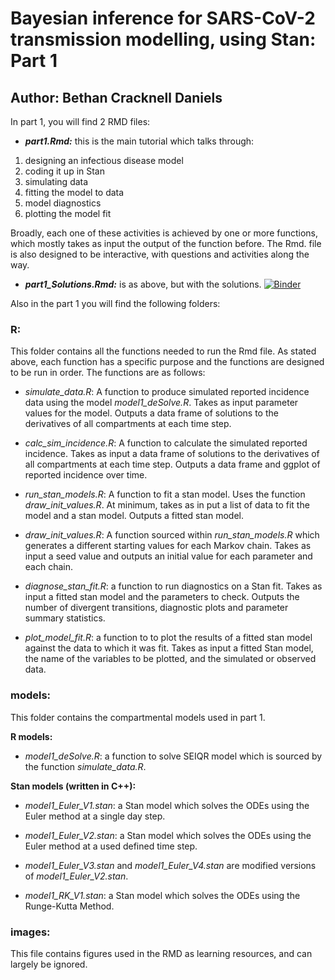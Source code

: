 # Bayesian inference for SARS-CoV-2 transmission modelling, using Stan: Part 1 

## Author: Bethan Cracknell Daniels


In part 1, you will find 2 RMD files:

- ***part1.Rmd:*** this is the main tutorial which talks through: 

 1. designing an infectious disease model
 2. coding it up in Stan 
 3. simulating data 
 4. fitting the model to data
 5. model diagnostics
 6. plotting the model fit
 
 
Broadly, each one of these activities is achieved by one or more functions, which mostly takes as input the output of the function before. The Rmd. file is also designed to be interactive, with questions and activities along the way.

- ***part1_Solutions.Rmd:*** is as above, but with the solutions. [![Binder](https://mybinder.org/badge_logo.svg)](https://mybinder.org/v2/gh/jianlianggao/ReCoDE_IDMS/edit/feat.RMD-files/part_1?urlpath=rstudio)



Also in the part 1 you will find the following folders: 

### R:

This folder contains all the functions needed to run the Rmd file. As stated above, each function has a specific purpose and the functions are designed to be run in order. The functions are as follows: 

- *simulate_data.R*: A function to produce simulated reported incidence data using the model *model1_deSolve.R*. Takes as input parameter values for the model. Outputs a data frame of solutions to the derivatives of all compartments at each time step. 

- *calc_sim_incidence.R*: A function to calculate the simulated reported incidence. Takes as input a data frame of solutions to the derivatives of all compartments at each time step. Outputs a data frame and ggplot of reported incidence over time. 

- *run_stan_models.R*: A function to fit a stan model. Uses the function *draw_init_values.R*. At minimum, takes as in put a list of data to fit the model and a stan model. Outputs a fitted stan model. 

- *draw_init_values.R*: A function sourced within *run_stan_models.R*  which generates a different starting values for each Markov chain. Takes as input a seed value and outputs an initial value for each parameter and each chain. 

- *diagnose_stan_fit.R*: a function to run diagnostics on a Stan fit. Takes as input a fitted  stan model and the parameters to check. Outputs the number of divergent transitions, diagnostic plots and parameter summary statistics. 

- *plot_model_fit.R*: a function to to plot the results of a fitted stan model against the data to which it was fit. Takes as input a fitted Stan model, the name of the variables to be plotted, and the simulated or observed data.

### models:

This folder contains the compartmental models used in part 1. 

**R models:**

- *model1_deSolve.R*: a function to solve SEIQR model which is sourced by the function *simulate_data.R*. 

**Stan models (written in C++):**

- *model1_Euler_V1.stan*: a Stan model which solves the ODEs using the Euler method at a single day step. 

- *model1_Euler_V2.stan*: a Stan model which solves the ODEs using the Euler method at a used defined time step. 

- *model1_Euler_V3.stan* and *model1_Euler_V4.stan* are modified versions of *model1_Euler_V2.stan*.

- *model1_RK_V1.stan*: a Stan model which solves the ODEs using the Runge-Kutta Method. 


### images:


This file contains figures used in the RMD as learning resources, and can largely be ignored. 

